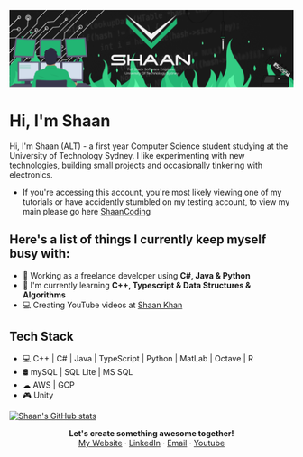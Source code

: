 ![Header](https://github.com/ShaanCoding/ShaanCoding/blob/master/Assets/Banner.png)

# Hi, I'm Shaan

Hi, I'm Shaan (ALT) - a first year Computer Science student studying at the University of Technology Sydney. I like experimenting with new technologies, building small projects and occasionally tinkering with electronics.

* If you're accessing this account, you're most likely viewing one of my tutorials or have accidently stumbled on my testing account, to view my main please go here [ShaanCoding](https://github.com/ShaanCoding)

## Here's a list of things I currently keep myself busy with:

* 🌱 Working as a freelance developer using **C#, Java & Python**
* 💼 I'm currently learning **C++, Typescript & Data Structures & Algorithms**
* 💻 Creating YouTube videos at [Shaan Khan](https://www.youtube.com/channel/UCWjh4p405vo_azo9IVrn4jA)

## Tech Stack

* 💻 C++ | C# | Java | TypeScript | Python | MatLab | Octave | R
* 🛢️ mySQL | SQL Lite | MS SQL
* ☁ AWS | GCP
* 🎮 Unity

[![Shaan's GitHub stats](https://github-readme-stats.vercel.app/api?username=ShaanCoding)](https://github.com/ShaanCoding)

<p align=center>
<b>Let's create something awesome together!</b> <br>
<a href="https://shaankhan.dev/">My Website</a> · <a href="https://www.linkedin.com/in/shaancoding">LinkedIn</a> · <a href="mailto:shaankhan101@gmail.com">Email</a> · <a href="https://www.youtube.com/channel/UCWjh4p405vo_azo9IVrn4jA">Youtube</a>
</p>
